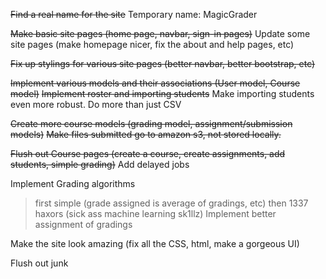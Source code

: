 ~~Find a real name for the site~~
Temporary name: MagicGrader

~~Make basic site pages (home page, navbar, sign-in pages)~~
Update some site pages (make homepage nicer, fix the about and help pages, etc)

~~Fix up stylings for various site pages (better navbar, better bootstrap, etc)~~

~~Implement various models and their associations (User model, Course model)~~
~~Implement roster and importing students~~
Make importing students even more robust. Do more than just CSV

~~Create more course models (grading model, assignment/submission models)~~
~~Make files submitted go to amazon s3, not stored locally.~~

~~Flush out Course pages (create a course, create assignments, add students, simple grading)~~
Add delayed jobs

Implement Grading algorithms
> first simple (grade assigned is average of gradings, etc)
> then 1337 haxors (sick ass machine learning sk1llz)
Implement better assignment of gradings

Make the site look amazing (fix all the CSS, html, make a gorgeous UI)

Flush out junk
